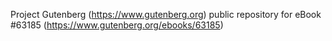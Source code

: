 Project Gutenberg (https://www.gutenberg.org) public repository for
eBook #63185 (https://www.gutenberg.org/ebooks/63185)
